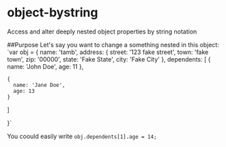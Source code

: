 # object-bystring
Access and alter deeply nested object properties by string notation

##Purpose
Let's say you want to change a something nested in this object:  
`var obj = {
  name: 'tamb',
  address: {
    street: '123 fake street',
    town: 'fake town',
    zip: '00000',
    state: 'Fake State',
    city: 'Fake City'
  },
  dependents: [
    {
      name: 'John Doe',
      age: 11
    },
    
    {
      name: 'Jane Doe',
      age: 13
    }
  
  ]

}`

 You coould easily write `obj.dependents[1].age = 14;`
